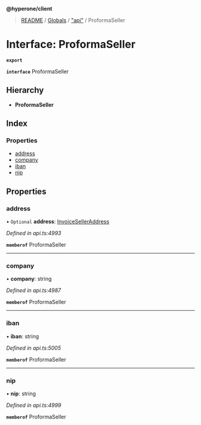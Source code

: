 **@hyperone/client**

> [README](../README.md) / [Globals](../globals.md) / ["api"](../modules/_api_.md) / ProformaSeller

# Interface: ProformaSeller

**`export`** 

**`interface`** ProformaSeller

## Hierarchy

* **ProformaSeller**

## Index

### Properties

* [address](_api_.proformaseller.md#address)
* [company](_api_.proformaseller.md#company)
* [iban](_api_.proformaseller.md#iban)
* [nip](_api_.proformaseller.md#nip)

## Properties

### address

• `Optional` **address**: [InvoiceSellerAddress](_api_.invoiceselleraddress.md)

*Defined in api.ts:4993*

**`memberof`** ProformaSeller

___

### company

•  **company**: string

*Defined in api.ts:4987*

**`memberof`** ProformaSeller

___

### iban

•  **iban**: string

*Defined in api.ts:5005*

**`memberof`** ProformaSeller

___

### nip

•  **nip**: string

*Defined in api.ts:4999*

**`memberof`** ProformaSeller
